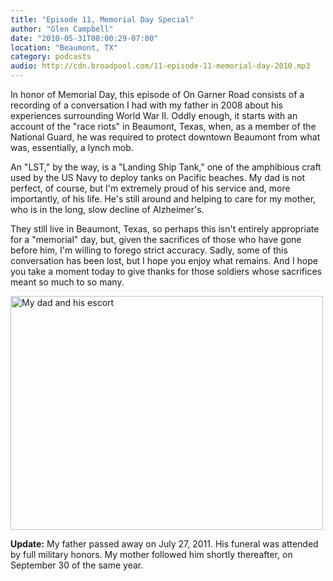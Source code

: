 ```yaml
---
title: "Episode 11, Memorial Day Special"
author: "Glen Campbell"
date: "2010-05-31T08:00:29-07:00"
location: "Beaumont, TX"
category: podcasts
audio: http://cdn.broadpool.com/11-episode-11-memorial-day-2010.mp3
---
```


In honor of Memorial Day, this episode of On Garner Road consists
of a recording of a conversation I had with my father in 2008 about
his experiences surrounding World War II. Oddly enough, it starts
with an account of the "race riots" in Beaumont, Texas, when, as a
member of the National Guard, he was required to protect downtown
Beaumont from what was, essentially, a lynch mob.

An "LST," by the way, is a "Landing Ship Tank," one of the amphibious
craft used by the US Navy to deploy tanks on Pacific beaches. My
dad is not perfect, of course, but I'm extremely proud of his service
and, more importantly, of his life. He's still around and helping
to care for my mother, who is in the long, slow decline of Alzheimer's.

They still live in Beaumont, Texas, so perhaps this isn't entirely
appropriate for a "memorial" day, but, given the sacrifices of those
who have gone before him, I'm willing to forego strict accuracy.
Sadly, some of this conversation has been lost, but I hope you enjoy
what remains. And I hope you take a moment today to give thanks for
those soldiers whose sacrifices meant so much to so many.

<a href="http://www.flickr.com/photos/gecampbell/5890963753/" title="My dad and his escort by gecampbell, on Flickr"><img src="http://farm6.staticflickr.com/5265/5890963753_468ddabdf3.jpg" width="500" height="374" alt="My dad and his escort"></a>

**Update:** My father passed away on July 27, 2011. His funeral was
attended by full military honors. My mother followed him shortly
thereafter, on September 30 of the same year.
